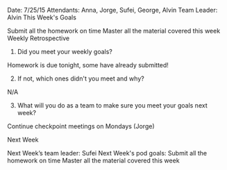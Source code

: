 
Date: 7/25/15
Attendants: Anna, Jorge, Sufei, George, Alvin
Team Leader: Alvin
This Week's Goals

Submit all the homework on time
Master all the material covered this week
Weekly Retrospective

1. Did you meet your weekly goals?

Homework is due tonight, some have already submitted!

2. If not, which ones didn't you meet and why?

N/A

3. What will you do as a team to make sure you meet your goals next week?

Continue checkpoint meetings on Mondays (Jorge)

Next Week

Next Week’s team leader: Sufei
Next Week's pod goals:
Submit all the homework on time
Master all the material covered this week
